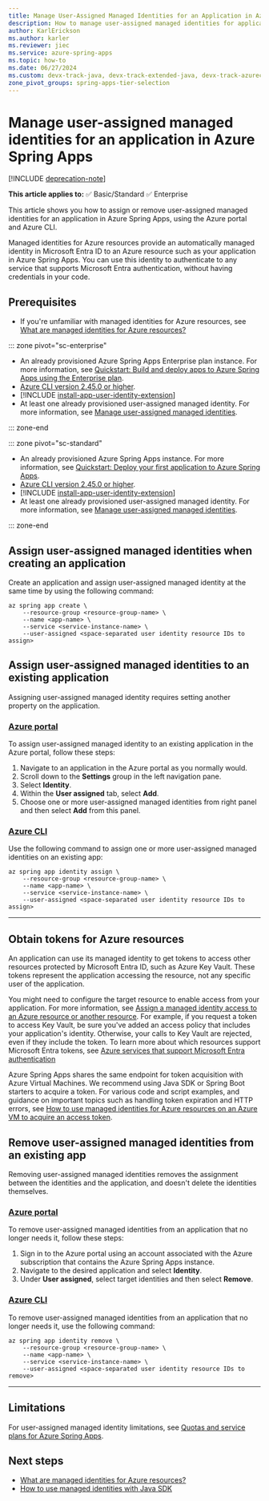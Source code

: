 ```yaml
---
title: Manage User-Assigned Managed Identities for an Application in Azure Spring Apps
description: How to manage user-assigned managed identities for applications.
author: KarlErickson
ms.author: karler
ms.reviewer: jiec
ms.service: azure-spring-apps
ms.topic: how-to
ms.date: 06/27/2024
ms.custom: devx-track-java, devx-track-extended-java, devx-track-azurecli
zone_pivot_groups: spring-apps-tier-selection
---
```


# Manage user-assigned managed identities for an application in Azure Spring Apps

[!INCLUDE [deprecation-note](../includes/deprecation-note.md)]

**This article applies to:** ✅ Basic/Standard ✅ Enterprise

This article shows you how to assign or remove user-assigned managed identities for an application in Azure Spring Apps, using the Azure portal and Azure CLI.

Managed identities for Azure resources provide an automatically managed identity in Microsoft Entra ID to an Azure resource such as your application in Azure Spring Apps. You can use this identity to authenticate to any service that supports Microsoft Entra authentication, without having credentials in your code.

## Prerequisites

- If you're unfamiliar with managed identities for Azure resources, see [What are managed identities for Azure resources?](/entra/identity/managed-identities-azure-resources/overview)

::: zone pivot="sc-enterprise"

- An already provisioned Azure Spring Apps Enterprise plan instance. For more information, see [Quickstart: Build and deploy apps to Azure Spring Apps using the Enterprise plan](../enterprise/quickstart-deploy-apps-enterprise.md).
- [Azure CLI version 2.45.0 or higher](/cli/azure/install-azure-cli).
- [!INCLUDE [install-app-user-identity-extension](../enterprise/includes/install-app-user-identity-extension.md)]
- At least one already provisioned user-assigned managed identity. For more information, see [Manage user-assigned managed identities](/entra/identity/managed-identities-azure-resources/how-manage-user-assigned-managed-identities).

::: zone-end

::: zone pivot="sc-standard"

- An already provisioned Azure Spring Apps instance. For more information, see [Quickstart: Deploy your first application to Azure Spring Apps](./quickstart.md).
- [Azure CLI version 2.45.0 or higher](/cli/azure/install-azure-cli).
- [!INCLUDE [install-app-user-identity-extension](../enterprise/includes/install-app-user-identity-extension.md)]
- At least one already provisioned user-assigned managed identity. For more information, see [Manage user-assigned managed identities](/entra/identity/managed-identities-azure-resources/how-manage-user-assigned-managed-identities).

::: zone-end

## Assign user-assigned managed identities when creating an application

Create an application and assign user-assigned managed identity at the same time by using the following command:

```azurecli
az spring app create \
    --resource-group <resource-group-name> \
    --name <app-name> \
    --service <service-instance-name> \
    --user-assigned <space-separated user identity resource IDs to assign>
```

## Assign user-assigned managed identities to an existing application

Assigning user-assigned managed identity requires setting another property on the application.

### [Azure portal](#tab/azure-portal)

To assign user-assigned managed identity to an existing application in the Azure portal, follow these steps:

1. Navigate to an application in the Azure portal as you normally would.
2. Scroll down to the **Settings** group in the left navigation pane.
3. Select **Identity**.
4. Within the **User assigned** tab, select **Add**.
5. Choose one or more user-assigned managed identities from right panel and then select **Add** from this panel.

### [Azure CLI](#tab/azure-cli)

Use the following command to assign one or more user-assigned managed identities on an existing app:

```azurecli
az spring app identity assign \
    --resource-group <resource-group-name> \
    --name <app-name> \
    --service <service-instance-name> \
    --user-assigned <space-separated user identity resource IDs to assign>
```

---

## Obtain tokens for Azure resources

An application can use its managed identity to get tokens to access other resources protected by Microsoft Entra ID, such as Azure Key Vault. These tokens represent the application accessing the resource, not any specific user of the application.

You might need to configure the target resource to enable access from your application. For more information, see [Assign a managed identity access to an Azure resource or another resource](/entra/identity/managed-identities-azure-resources/how-to-assign-access-azure-resource). For example, if you request a token to access Key Vault, be sure you've added an access policy that includes your application's identity. Otherwise, your calls to Key Vault are rejected, even if they include the token. To learn more about which resources support Microsoft Entra tokens, see [Azure services that support Microsoft Entra authentication](/entra/identity/managed-identities-azure-resources/services-id-authentication-support)

Azure Spring Apps shares the same endpoint for token acquisition with Azure Virtual Machines. We recommend using Java SDK or Spring Boot starters to acquire a token. For various code and script examples, and guidance on important topics such as handling token expiration and HTTP errors, see [How to use managed identities for Azure resources on an Azure VM to acquire an access token](/entra/identity/managed-identities-azure-resources/how-to-use-vm-token).

## Remove user-assigned managed identities from an existing app

Removing user-assigned managed identities removes the assignment between the identities and the application, and doesn't delete the identities themselves.

### [Azure portal](#tab/azure-portal)

To remove user-assigned managed identities from an application that no longer needs it, follow these steps:

1. Sign in to the Azure portal using an account associated with the Azure subscription that contains the Azure Spring Apps instance.
1. Navigate to the desired application and select **Identity**.
1. Under **User assigned**, select target identities and then select **Remove**.

### [Azure CLI](#tab/azure-cli)

To remove user-assigned managed identities from an application that no longer needs it, use the following command:

```azurecli
az spring app identity remove \
    --resource-group <resource-group-name> \
    --name <app-name> \
    --service <service-instance-name> \
    --user-assigned <space-separated user identity resource IDs to remove>
```

---

## Limitations

For user-assigned managed identity limitations, see [Quotas and service plans for Azure Spring Apps](./quotas.md).

## Next steps

- [What are managed identities for Azure resources?](/entra/identity/managed-identities-azure-resources/overview)
- [How to use managed identities with Java SDK](https://github.com/Azure-Samples/azure-spring-apps-samples)
